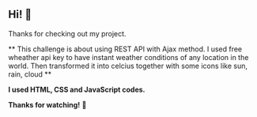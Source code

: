 
## Hi! 👋

Thanks for checking out my project.

** This challenge is about using REST API with Ajax method. I used free wheather api key to have instant weather conditions of any location in the world. 
Then transformed it into celcius together with some icons like sun, rain, cloud **

**I used HTML, CSS and JavaScript codes.**

**Thanks for watching!** 🚀
